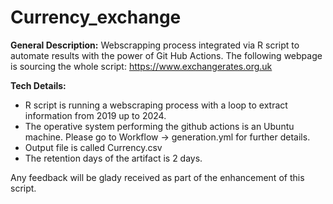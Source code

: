 # Currency_exchange

**General Description:**
Webscrapping process integrated via R script to automate results with the power of Git Hub Actions. The following webpage is sourcing the whole script: https://www.exchangerates.org.uk

**Tech Details:**
- R script is running a webscraping process with a loop to extract information from 2019 up to 2024.
- The operative system performing the github actions is an Ubuntu machine. Please go to Workflow -> generation.yml for further details.
- Output file is called Currency.csv
- The retention days of the artifact is 2 days.

Any feedback will be glady received as part of the enhancement of this script.



